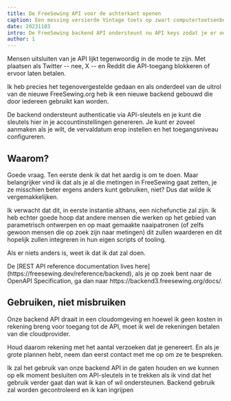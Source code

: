 ```yaml
---
title: De FreeSewing API voor de achterkant openen
caption: Een messing versierde Vintage toets op zwart computertoetsenbord, door PixaBay
date: 20231103
intro: De FreeSewing backend API ondersteunt nu API keys zodat je er ook mee kunt communiceren
author: 1
---
```


Mensen uitsluiten van je API lijkt tegenwoordig in de mode te zijn. Met plaatsen als Twitter -- nee, X -- en Reddit die API-toegang blokkeren of ervoor laten betalen.

Ik heb precies het tegenovergestelde gedaan en als onderdeel van de uitrol van de nieuwe FreeSewing.org heb ik een nieuwe backend gebouwd die door iedereen gebruikt kan worden.

De backend ondersteunt authenticatie via API-sleutels en je kunt die sleutels hier in je accountinstellingen genereren. Je kunt er zoveel aanmaken als je wilt, de vervaldatum erop instellen en het toegangsniveau configureren.

## Waarom?

Goede vraag. Ten eerste denk ik dat het aardig is om te doen. Maar belangrijker vind ik dat als je al die metingen in FreeSewing gaat zetten, je ze misschien beter ergens anders kunt gebruiken, niet? Dus dat wilde ik vergemakkelijken.

Ik verwacht dat dit, in eerste instantie althans, een nichefunctie zal zijn. Ik heb echter goede hoop dat andere mensen die werken op het gebied van parametrisch ontwerpen en op maat gemaakte naaipatronen (of zelfs gewoon mensen die op zoek zijn naar metingen) dit zullen waarderen en dit hopelijk zullen integreren in hun eigen scripts of tooling.

Als er niets anders is, weet ik dat ik dat zal doen.

De [REST API reference documentation lives here] (https\://freesewing.dev/reference/backend), als je op zoek bent naar de OpenAPI Specification, ga dan naar https\://backend3.freesewing.org/docs/.

## Gebruiken, niet misbruiken

Onze backend API draait in een cloudomgeving en hoewel ik geen kosten in rekening breng voor toegang tot de API, moet ik wel de rekeningen betalen van die cloudprovider.

Houd daarom rekening met het aantal verzoeken dat je genereert. En als je grote plannen hebt, neem dan eerst contact met me op om ze te bespreken.

Ik zal het gebruik van onze backend API in de gaten houden en we kunnen op elk moment besluiten om API-sleutels in te trekken als ik vind dat het gebruik verder gaat dan wat ik kan of wil ondersteunen.
Backend gebruik zal worden gecontroleerd en ik kan ingrijpen
